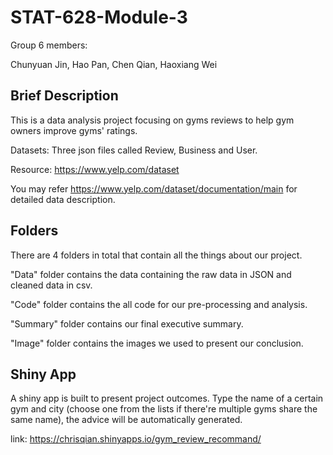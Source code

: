 # STAT-628-Module-3

Group 6 members:   

Chunyuan Jin, Hao Pan, Chen Qian, Haoxiang Wei

## Brief Description
This is a data analysis project focusing on gyms reviews to help gym owners improve gyms' ratings. 

Datasets: Three json files called Review, Business and User.

Resource: https://www.yelp.com/dataset

You may refer https://www.yelp.com/dataset/documentation/main for detailed data description.


## Folders
There are 4 folders in total that contain all the things about our project.

"Data" folder contains the data containing the raw data in JSON and cleaned data in csv.

"Code" folder contains the all code for our pre-processing and analysis.  

"Summary" folder contains our final executive summary.   

"Image" folder contains the images we used to present our conclusion.

## Shiny App
A shiny app is built to present project outcomes. Type the name of a certain gym and city (choose one from the lists if there're multiple gyms share the same name), the advice will be automatically generated.

link: https://chrisqian.shinyapps.io/gym_review_recommand/
